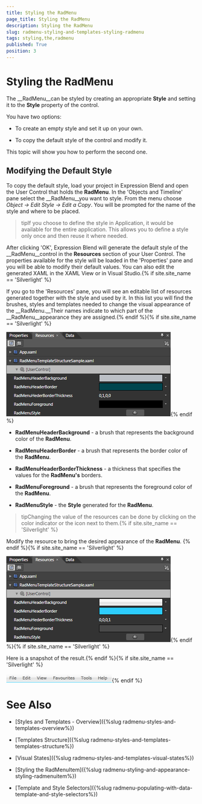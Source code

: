 ```yaml
---
title: Styling the RadMenu
page_title: Styling the RadMenu
description: Styling the RadMenu
slug: radmenu-styling-and-templates-styling-radmenu
tags: styling,the,radmenu
published: True
position: 3
---
```


# Styling the RadMenu



The __RadMenu__can be styled by creating an appropriate __Style__ and setting it to the __Style__ property of the control. 

You have two options:

* To create an empty style and set it up on your own.

* To copy the default style of the control and modify it.

This topic will show you how to perform the second one.

## Modifying the Default Style

To copy the default style, load your project in Expression Blend and open the User Control that holds the __RadMenu__. In the 'Objects and Timeline' pane select the __RadMenu__you want to style. From the menu choose *Object -> Edit Style -> Edit a Copy*. You will be prompted for the name of the style and where to be placed.

>tipIf you choose to define the style in Application, it would be available for the entire application. This allows you to define a style only once and then reuse it where needed.

After clicking 'OK', Expression Blend will generate the default style of the __RadMenu__control in the __Resources__ section of your User Control. The properties available for the style will be loaded in the 'Properties' pane and you will be able to modify their default values. You can also edit the generated XAML in the XAML View or in Visual Studio.{% if site.site_name == 'Silverlight' %}

If you go to the 'Resources' pane, you will see an editable list of resources generated together with the style and used by it. In this list you will find the brushes, styles and templates needed to change the visual appearance of the __RadMenu.__Their names indicate to which part of the __RadMenu__appearance they are assigned.{% endif %}{% if site.site_name == 'Silverlight' %}

![](images/RadMenu_Styles_and_Templates_Styling_RadMenu_01.png){% endif %}

* __RadMenuHeaderBackground__ - a brush that represents the background color of the __RadMenu__.

* __RadMenuHeaderBorder__ - a brush that represents the border color of the __RadMenu__.

* __RadMenuHeaderBorderThickness__ - a thickness that specifies the values for the __RadMenu's__ borders.

* __RadMenuForeground__ - a brush that represents the foreground color of the __RadMenu__.

* __RadMenuStyle__ - the __Style__ generated for the __RadMenu__.

>tipChanging the value of the resources can be done by clicking on the color indicator or the icon next to them.{% if site.site_name == 'Silverlight' %}

Modify the resource to bring the desired appearance of the __RadMenu__. {% endif %}{% if site.site_name == 'Silverlight' %}

![](images/RadMenu_Styles_and_Templates_Styling_RadMenu_02.png){% endif %}{% if site.site_name == 'Silverlight' %}

Here is a snapshot of the result.{% endif %}{% if site.site_name == 'Silverlight' %}

![](images/RadMenu_Styles_and_Templates_Styling_RadMenu_03.png){% endif %}

# See Also

 * [Styles and Templates - Overview]({%slug radmenu-styles-and-templates-overview%})

 * [Templates Structure]({%slug radmenu-styles-and-templates-templates-structure%})

 * [Visual States]({%slug radmenu-styles-and-templates-visual-states%})

 * [Styling the RadMenuItem]({%slug radmenu-styling-and-appearance-styling-radmenuitem%})

 * [Template and Style Selectors]({%slug radmenu-populating-with-data-template-and-style-selectors%})
